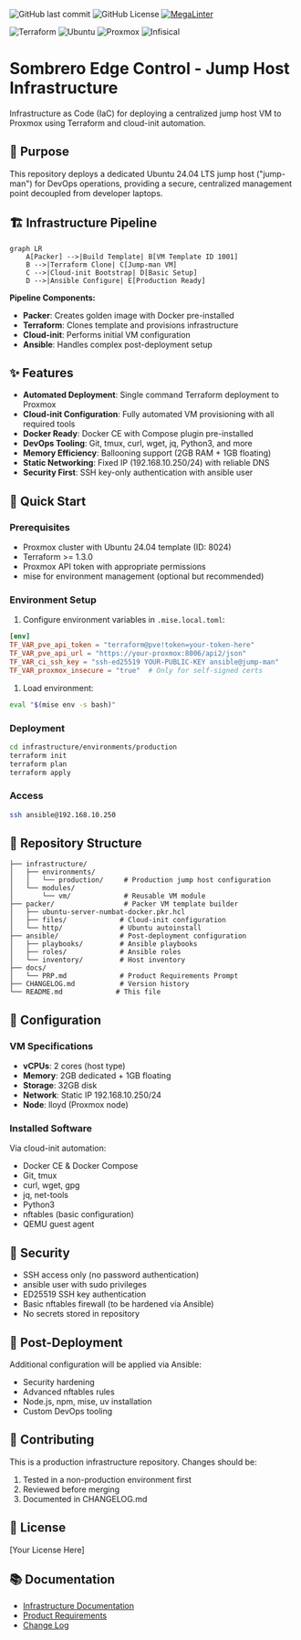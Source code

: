 ![GitHub last commit](https://img.shields.io/github/last-commit/basher83/Sombrero-Edge-Control?path=README.md&display_timestamp=author&style=plastic&logo=github)
![GitHub License](https://img.shields.io/github/license/basher83/Sombrero-Edge-Control?style=plastic)
[![MegaLinter](https://github.com/basher83/Sombrero-Edge-Control/workflows/MegaLinter/badge.svg?branch=main)](https://github.com/basher83/Sombrero-Edge-Control/actions?query=workflow%3AMegaLinter+branch%3Amain)

![Terraform](https://img.shields.io/badge/terraform-000000?style=plastic&logo=terraform&logoColor=)
![Ubuntu](https://img.shields.io/badge/Ubuntu-E95420?style=plastic&logo=ubuntu&logoColor=white)
![Proxmox](https://img.shields.io/badge/Proxmox-E5780B?style=plastic&logo=proxmox&logoColor=white)
![Infisical](https://img.shields.io/badge/Infisical-000000?style=plastic&logo=infisical&logoColor=)

# Sombrero Edge Control - Jump Host Infrastructure

Infrastructure as Code (IaC) for deploying a centralized jump host VM to Proxmox using Terraform and cloud-init automation.

## 🎯 Purpose

This repository deploys a dedicated Ubuntu 24.04 LTS jump host ("jump-man") for DevOps operations, providing a
secure, centralized management point decoupled from developer laptops.

## 🏗️ Infrastructure Pipeline

```mermaid
graph LR
    A[Packer] -->|Build Template| B[VM Template ID 1001]
    B -->|Terraform Clone| C[Jump-man VM]
    C -->|Cloud-init Bootstrap| D[Basic Setup]
    D -->|Ansible Configure| E[Production Ready]
```

**Pipeline Components:**

- **Packer**: Creates golden image with Docker pre-installed
- **Terraform**: Clones template and provisions infrastructure
- **Cloud-init**: Performs initial VM configuration
- **Ansible**: Handles complex post-deployment setup

## ✨ Features

- **Automated Deployment**: Single command Terraform deployment to Proxmox
- **Cloud-init Configuration**: Fully automated VM provisioning with all required tools
- **Docker Ready**: Docker CE with Compose plugin pre-installed
- **DevOps Tooling**: Git, tmux, curl, wget, jq, Python3, and more
- **Memory Efficiency**: Ballooning support (2GB RAM + 1GB floating)
- **Static Networking**: Fixed IP (192.168.10.250/24) with reliable DNS
- **Security First**: SSH key-only authentication with ansible user

## 🚀 Quick Start

### Prerequisites

- Proxmox cluster with Ubuntu 24.04 template (ID: 8024)
- Terraform >= 1.3.0
- Proxmox API token with appropriate permissions
- mise for environment management (optional but recommended)

### Environment Setup

1. Configure environment variables in `.mise.local.toml`:

```toml
[env]
TF_VAR_pve_api_token = "terraform@pve!token=your-token-here"
TF_VAR_pve_api_url = "https://your-proxmox:8006/api2/json"
TF_VAR_ci_ssh_key = "ssh-ed25519 YOUR-PUBLIC-KEY ansible@jump-man"
TF_VAR_proxmox_insecure = "true"  # Only for self-signed certs
```

1. Load environment:

```bash
eval "$(mise env -s bash)"
```

### Deployment

```bash
cd infrastructure/environments/production
terraform init
terraform plan
terraform apply
```

### Access

```bash
ssh ansible@192.168.10.250
```

## 📁 Repository Structure

```text
├── infrastructure/
│   ├── environments/
│   │   └── production/     # Production jump host configuration
│   └── modules/
│       └── vm/             # Reusable VM module
├── packer/                 # Packer VM template builder
│   ├── ubuntu-server-numbat-docker.pkr.hcl
│   ├── files/             # Cloud-init configuration
│   └── http/              # Ubuntu autoinstall
├── ansible/               # Post-deployment configuration
│   ├── playbooks/         # Ansible playbooks
│   ├── roles/             # Ansible roles
│   └── inventory/         # Host inventory
├── docs/
│   └── PRP.md             # Product Requirements Prompt
├── CHANGELOG.md           # Version history
└── README.md             # This file
```

## 🔧 Configuration

### VM Specifications

- **vCPUs**: 2 cores (host type)
- **Memory**: 2GB dedicated + 1GB floating
- **Storage**: 32GB disk
- **Network**: Static IP 192.168.10.250/24
- **Node**: lloyd (Proxmox node)

### Installed Software

Via cloud-init automation:

- Docker CE & Docker Compose
- Git, tmux
- curl, wget, gpg
- jq, net-tools
- Python3
- nftables (basic configuration)
- QEMU guest agent

## 🔐 Security

- SSH access only (no password authentication)
- ansible user with sudo privileges
- ED25519 SSH key authentication
- Basic nftables firewall (to be hardened via Ansible)
- No secrets stored in repository

## 📝 Post-Deployment

Additional configuration will be applied via Ansible:

- Security hardening
- Advanced nftables rules
- Node.js, npm, mise, uv installation
- Custom DevOps tooling

## 🤝 Contributing

This is a production infrastructure repository. Changes should be:

1. Tested in a non-production environment first
1. Reviewed before merging
1. Documented in CHANGELOG.md

## 📄 License

[Your License Here]

## 📚 Documentation

- [Infrastructure Documentation](infrastructure/README.md)
- [Product Requirements](docs/PRP.md)
- [Change Log](CHANGELOG.md)
